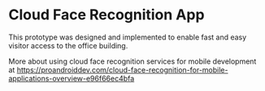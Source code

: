 # Cloud Face Recognition App

This prototype was designed and implemented to enable fast and easy visitor access to the office building.

More about using cloud face recognition services for mobile development at https://proandroiddev.com/cloud-face-recognition-for-mobile-applications-overview-e96f66ec4bfa
